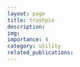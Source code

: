 ```yaml
---
layout: page
title: trashpin
description:
img: 
importance: 4
category: utility
related_publications:
---
```



